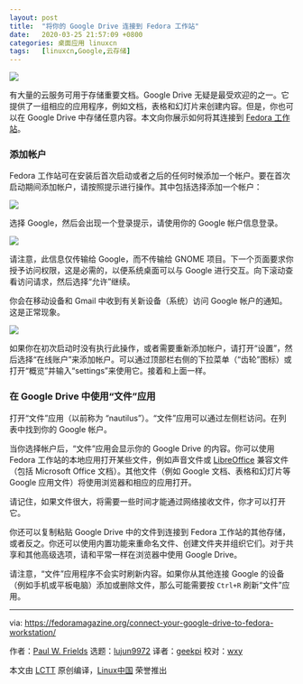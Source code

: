 ```yaml
---
layout: post
title:	"将你的 Google Drive 连接到 Fedora 工作站"
date:	2020-03-25 21:57:09 +0800 
categories:	桌面应用 linuxcn 
tags:	[linuxcn,Google,云存储]
---
```



![](/Asserts/Images//attachment/album/202003/25/215714veayepxpex2qfpa2.jpg)


有大量的云服务可用于存储重要文档。Google Drive 无疑是最受欢迎的之一。它提供了一组相应的应用程序，例如文档，表格和幻灯片来创建内容。但是，你也可以在 Google Drive 中存储任意内容。本文向你展示如何将其连接到 [Fedora 工作站](https://getfedora.org/workstation)。


### 添加帐户


Fedora 工作站可在安装后首次启动或者之后的任何时候添加一个帐户。要在首次启动期间添加帐户，请按照提示进行操作。其中包括选择添加一个帐户：


![](/Asserts/Images//attachment/album/202003/25/215714qzfhjfvufjq665zu.jpg)


选择 Google，然后会出现一个登录提示，请使用你的 Google 帐户信息登录。


![](/Asserts/Images//attachment/album/202003/25/215715ziz48rbdmqtzyaa7.jpg)


请注意，此信息仅传输给 Google，而不传输给 GNOME 项目。下一个页面要求你授予访问权限，这是必需的，以便系统桌面可以与 Google 进行交互。向下滚动查看访问请求，然后选择“允许”继续。


你会在移动设备和 Gmail 中收到有关新设备（系统）访问 Google 帐户的通知。这是正常现象。


![](/Asserts/Images//attachment/album/202003/25/215716cks6zh1czhccttpu.jpg)


如果你在初次启动时没有执行此操作，或者需要重新添加帐户，请打开“设置”，然后选择“在线账户”来添加帐户。可以通过顶部栏右侧的下拉菜单（“齿轮”图标）或打开“概览”并输入“settings”来使用它。接着和上面一样。


### 在 Google Drive 中使用“文件”应用


打开“文件”应用（以前称为 “nautilus”）。“文件”应用可以通过左侧栏访问。在列表中找到你的 Google 帐户。


当你选择帐户后，“文件”应用会显示你的 Google Drive 的内容。你可以使用 Fedora 工作站的本地应用打开某些文件，例如声音文件或 [LibreOffice](https://fedoramagazine.org/discover-hidden-gems-libreoffice/) 兼容文件（包括 Microsoft Office 文档）。其他文件（例如 Google 文档、表格和幻灯片等 Google 应用文件）将使用浏览器和相应的应用打开。


请记住，如果文件很大，将需要一些时间才能通过网络接收文件，你才可以打开它。


你还可以复制粘贴 Google Drive 中的文件到连接到 Fedora 工作站的其他存储，或者反之。你还可以使用内置功能来重命名文件、创建文件夹并组织它们。对于共享和其他高级选项，请和平常一样在浏览器中使用 Google Drive。


请注意，“文件”应用程序不会实时刷新内容。如果你从其他连接 Google 的设备（例如手机或平板电脑）添加或删除文件，那么可能需要按 `Ctrl+R` 刷新“文件”应用。




---


via: <https://fedoramagazine.org/connect-your-google-drive-to-fedora-workstation/>


作者：[Paul W. Frields](https://fedoramagazine.org/author/pfrields/) 选题：[lujun9972](https://github.com/lujun9972) 译者：[geekpi](https://github.com/geekpi) 校对：[wxy](https://github.com/wxy)


本文由 [LCTT](https://github.com/LCTT/TranslateProject) 原创编译，[Linux中国](https://linux.cn/) 荣誉推出
